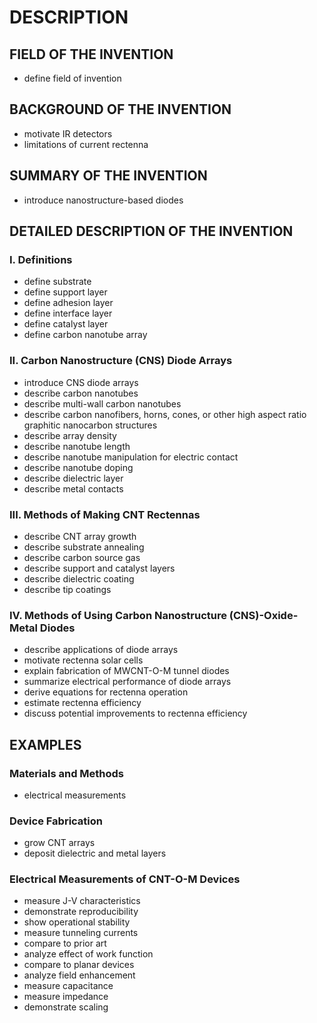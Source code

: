 # DESCRIPTION

## FIELD OF THE INVENTION

- define field of invention

## BACKGROUND OF THE INVENTION

- motivate IR detectors
- limitations of current rectenna

## SUMMARY OF THE INVENTION

- introduce nanostructure-based diodes

## DETAILED DESCRIPTION OF THE INVENTION

### I. Definitions

- define substrate
- define support layer
- define adhesion layer
- define interface layer
- define catalyst layer
- define carbon nanotube array

### II. Carbon Nanostructure (CNS) Diode Arrays

- introduce CNS diode arrays
- describe carbon nanotubes
- describe multi-wall carbon nanotubes
- describe carbon nanofibers, horns, cones, or other high aspect ratio graphitic nanocarbon structures
- describe array density
- describe nanotube length
- describe nanotube manipulation for electric contact
- describe nanotube doping
- describe dielectric layer
- describe metal contacts

### III. Methods of Making CNT Rectennas

- describe CNT array growth
- describe substrate annealing
- describe carbon source gas
- describe support and catalyst layers
- describe dielectric coating
- describe tip coatings

### IV. Methods of Using Carbon Nanostructure (CNS)-Oxide-Metal Diodes

- describe applications of diode arrays
- motivate rectenna solar cells
- explain fabrication of MWCNT-O-M tunnel diodes
- summarize electrical performance of diode arrays
- derive equations for rectenna operation
- estimate rectenna efficiency
- discuss potential improvements to rectenna efficiency

## EXAMPLES

### Materials and Methods

- electrical measurements

### Device Fabrication

- grow CNT arrays
- deposit dielectric and metal layers

### Electrical Measurements of CNT-O-M Devices

- measure J-V characteristics
- demonstrate reproducibility
- show operational stability
- measure tunneling currents
- compare to prior art
- analyze effect of work function
- compare to planar devices
- analyze field enhancement
- measure capacitance
- measure impedance
- demonstrate scaling

